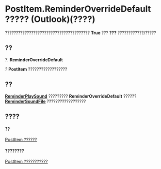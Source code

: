 
# PostItem.ReminderOverrideDefault ????? (Outlook)(????)

??????????????????????????????????????? **True** ??? **???** ????????????/?????


## ??

 _?_. **ReminderOverrideDefault**

 _?_ **PostItem** ??????????????????


## ??

 **[ReminderPlaySound](9e441d70-4478-80fa-cdfa-c71ebec8e2ec.md)** ????????? **ReminderOverrideDefault** ?????? **[ReminderSoundFile](9292a962-e7f9-75e0-20a0-716daf7d677f.md)** ??????????????????


## ????


#### ??


[PostItem ??????](de44065d-4e93-315a-279f-7b92f09c0465.md)
#### ????????


[PostItem ???????????](http://msdn.microsoft.com/library/5b150db1-c96d-0721-ec36-d5b5ebc20fd8%28Office.15%29.aspx)
